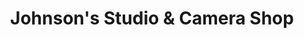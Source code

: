 ---
title: "Johnson's Studio & Camera Shop"
url: /cheboygan/johnsons-studio-and-camera-shop/
shop: photo
---